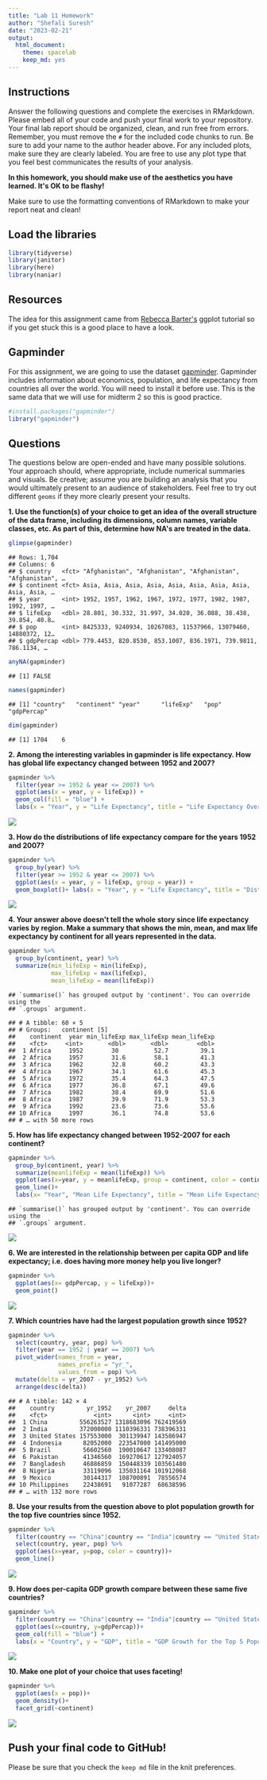 ```yaml
---
title: "Lab 11 Homework"
author: "Shefali Suresh"
date: "2023-02-21"
output:
  html_document: 
    theme: spacelab
    keep_md: yes
---
```




## Instructions
Answer the following questions and complete the exercises in RMarkdown. Please embed all of your code and push your final work to your repository. Your final lab report should be organized, clean, and run free from errors. Remember, you must remove the `#` for the included code chunks to run. Be sure to add your name to the author header above. For any included plots, make sure they are clearly labeled. You are free to use any plot type that you feel best communicates the results of your analysis.  

**In this homework, you should make use of the aesthetics you have learned. It's OK to be flashy!**

Make sure to use the formatting conventions of RMarkdown to make your report neat and clean!  

## Load the libraries

```r
library(tidyverse)
library(janitor)
library(here)
library(naniar)
```

## Resources
The idea for this assignment came from [Rebecca Barter's](http://www.rebeccabarter.com/blog/2017-11-17-ggplot2_tutorial/) ggplot tutorial so if you get stuck this is a good place to have a look.  

## Gapminder
For this assignment, we are going to use the dataset [gapminder](https://cran.r-project.org/web/packages/gapminder/index.html). Gapminder includes information about economics, population, and life expectancy from countries all over the world. You will need to install it before use. This is the same data that we will use for midterm 2 so this is good practice.

```r
#install.packages("gapminder")
library("gapminder")
```

## Questions
The questions below are open-ended and have many possible solutions. Your approach should, where appropriate, include numerical summaries and visuals. Be creative; assume you are building an analysis that you would ultimately present to an audience of stakeholders. Feel free to try out different `geoms` if they more clearly present your results.  

**1. Use the function(s) of your choice to get an idea of the overall structure of the data frame, including its dimensions, column names, variable classes, etc. As part of this, determine how NA's are treated in the data.** 


```r
glimpse(gapminder)
```

```
## Rows: 1,704
## Columns: 6
## $ country   <fct> "Afghanistan", "Afghanistan", "Afghanistan", "Afghanistan", …
## $ continent <fct> Asia, Asia, Asia, Asia, Asia, Asia, Asia, Asia, Asia, Asia, …
## $ year      <int> 1952, 1957, 1962, 1967, 1972, 1977, 1982, 1987, 1992, 1997, …
## $ lifeExp   <dbl> 28.801, 30.332, 31.997, 34.020, 36.088, 38.438, 39.854, 40.8…
## $ pop       <int> 8425333, 9240934, 10267083, 11537966, 13079460, 14880372, 12…
## $ gdpPercap <dbl> 779.4453, 820.8530, 853.1007, 836.1971, 739.9811, 786.1134, …
```


```r
anyNA(gapminder)
```

```
## [1] FALSE
```


```r
names(gapminder)
```

```
## [1] "country"   "continent" "year"      "lifeExp"   "pop"       "gdpPercap"
```


```r
dim(gapminder)
```

```
## [1] 1704    6
```

**2. Among the interesting variables in gapminder is life expectancy. How has global life expectancy changed between 1952 and 2007?**


```r
gapminder %>% 
  filter(year >= 1952 & year <= 2007) %>% 
  ggplot(aes(x = year, y = lifeExp)) +
  geom_col(fill = "blue") +
  labs(x = "Year", y = "Life Expectancy", title = "Life Expectancy Over the Years")
```

![](lab11_hw_files/figure-html/unnamed-chunk-7-1.png)<!-- -->

**3. How do the distributions of life expectancy compare for the years 1952 and 2007?**


```r
gapminder %>%
  group_by(year) %>% 
  filter(year >= 1952 & year <= 2007) %>% 
  ggplot(aes(x = year, y = lifeExp, group = year)) +
  geom_boxplot()+ labs(x = "Year", y = "Life Expectancy", title = "Distribution of Life Expectancy")
```

![](lab11_hw_files/figure-html/unnamed-chunk-8-1.png)<!-- -->

**4. Your answer above doesn't tell the whole story since life expectancy varies by region. Make a summary that shows the min, mean, and max life expectancy by continent for all years represented in the data.**


```r
gapminder %>% 
  group_by(continent, year) %>% 
  summarize(min_lifeExp = min(lifeExp),
            max_lifeExp = max(lifeExp),
            mean_lifeExp = mean(lifeExp))
```

```
## `summarise()` has grouped output by 'continent'. You can override using the
## `.groups` argument.
```

```
## # A tibble: 60 × 5
## # Groups:   continent [5]
##    continent  year min_lifeExp max_lifeExp mean_lifeExp
##    <fct>     <int>       <dbl>       <dbl>        <dbl>
##  1 Africa     1952        30          52.7         39.1
##  2 Africa     1957        31.6        58.1         41.3
##  3 Africa     1962        32.8        60.2         43.3
##  4 Africa     1967        34.1        61.6         45.3
##  5 Africa     1972        35.4        64.3         47.5
##  6 Africa     1977        36.8        67.1         49.6
##  7 Africa     1982        38.4        69.9         51.6
##  8 Africa     1987        39.9        71.9         53.3
##  9 Africa     1992        23.6        73.6         53.6
## 10 Africa     1997        36.1        74.8         53.6
## # … with 50 more rows
```

**5. How has life expectancy changed between 1952-2007 for each continent?**


```r
gapminder %>% 
  group_by(continent, year) %>%
  summarize(meanlifeExp = mean(lifeExp)) %>%
  ggplot(aes(x=year, y = meanlifeExp, group = continent, color = continent))+
  geom_line()+
  labs(x= "Year", "Mean Life Expectancy", title = "Mean Life Expectancy Between 1952-2007")
```

```
## `summarise()` has grouped output by 'continent'. You can override using the
## `.groups` argument.
```

![](lab11_hw_files/figure-html/unnamed-chunk-10-1.png)<!-- -->

**6. We are interested in the relationship between per capita GDP and life expectancy; i.e. does having more money help you live longer?**


```r
gapminder %>%
  ggplot(aes(x= gdpPercap, y = lifeExp))+
  geom_point()
```

![](lab11_hw_files/figure-html/unnamed-chunk-11-1.png)<!-- -->

**7. Which countries have had the largest population growth since 1952?**


```r
gapminder %>% 
  select(country, year, pop) %>%
  filter(year == 1952 | year == 2007) %>% 
  pivot_wider(names_from = year,
              names_prefix = "yr_",
              values_from = pop) %>%
  mutate(delta = yr_2007 - yr_1952) %>% 
  arrange(desc(delta))
```

```
## # A tibble: 142 × 4
##    country         yr_1952    yr_2007     delta
##    <fct>             <int>      <int>     <int>
##  1 China         556263527 1318683096 762419569
##  2 India         372000000 1110396331 738396331
##  3 United States 157553000  301139947 143586947
##  4 Indonesia      82052000  223547000 141495000
##  5 Brazil         56602560  190010647 133408087
##  6 Pakistan       41346560  169270617 127924057
##  7 Bangladesh     46886859  150448339 103561480
##  8 Nigeria        33119096  135031164 101912068
##  9 Mexico         30144317  108700891  78556574
## 10 Philippines    22438691   91077287  68638596
## # … with 132 more rows
```

**8. Use your results from the question above to plot population growth for the top five countries since 1952.**


```r
gapminder %>%
  filter(country == "China"|country == "India"|country == "United States"|country == "Indonesia"|country == "Brazil") %>%
  select(country, year, pop) %>%
  ggplot(aes(x=year, y=pop, color = country))+
  geom_line()
```

![](lab11_hw_files/figure-html/unnamed-chunk-13-1.png)<!-- -->

**9. How does per-capita GDP growth compare between these same five countries?**


```r
gapminder %>%
  filter(country == "China"|country == "India"|country == "United States"|country == "Indonesia"|country == "Brazil") %>%
  ggplot(aes(x=country, y=gdpPercap))+
  geom_col(fill = "blue") +
  labs(x = "Country", y = "GDP", title = "GDP Growth for the Top 5 Populated Countries")
```

![](lab11_hw_files/figure-html/unnamed-chunk-14-1.png)<!-- -->

**10. Make one plot of your choice that uses faceting!**


```r
gapminder %>%
  ggplot(aes(x = pop))+
  geom_density()+
  facet_grid(~continent)
```

![](lab11_hw_files/figure-html/unnamed-chunk-15-1.png)<!-- -->


## Push your final code to GitHub!
Please be sure that you check the `keep md` file in the knit preferences. 
